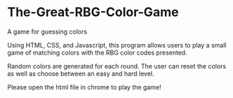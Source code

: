 # The-Great-RBG-Color-Game
A game for guessing colors

Using HTML, CSS, and Javascript, this program allows users to play a small game of matching colors with the RBG color codes presented. 

Random colors are generated for each round. The user can reset the colors as well as choose between an easy and hard level.


Please open the html file in chrome to play the game!

